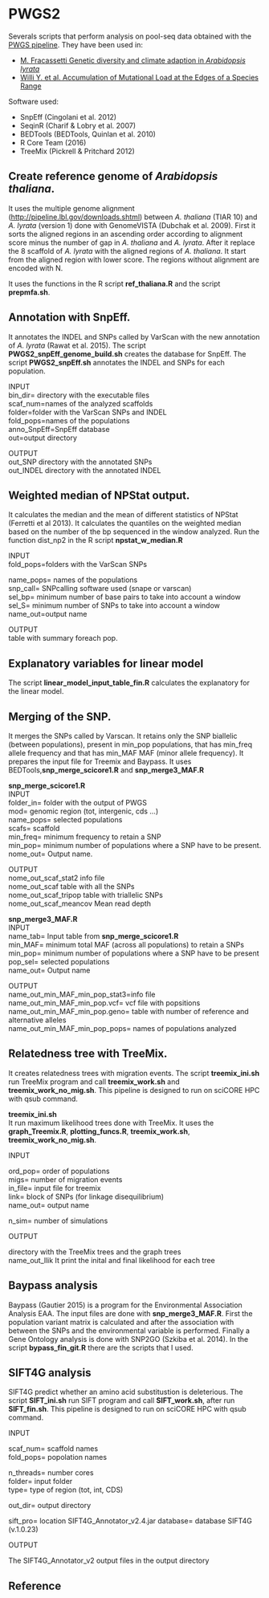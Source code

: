PWGS2
=====

Severals scripts that perform analysis on pool-seq data obtained with the [PWGS pipeline](https://github.com/fraca/PWGS). They have been used in:

- [ M. Fracassetti Genetic diversity and climate adaption in *Arabidopsis lyrata*](https://edoc.unibas.ch/44796/)
- [Willi Y. et al. Accumulation of Mutational Load at the Edges of a Species Range](https://academic.oup.com/mbe/article/35/4/781/4810769)

Software used:

- SnpEff (Cingolani et al. 2012)
- SeqinR (Charif & Lobry et al. 2007)
- BEDTools (BEDTools, Quinlan et al. 2010)
- R Core Team (2016)
- TreeMix (Pickrell & Pritchard 2012)

## Create reference genome of *Arabidopsis thaliana*.   
It uses the multiple genome alignment (http://pipeline.lbl.gov/downloads.shtml) between *A. thaliana* (TIAR 10) and *A. lyrata*  (version 1) done with GenomeVISTA (Dubchak et al. 2009). First it sorts the aligned regions in an ascending order according to alignment score minus the number of gap in *A. thaliana* and *A. lyrata*. After it replace the 8 scaffold of *A. lyrata* with the aligned regions of *A. thaliana*. It start from the aligned region with lower score. The regions without alignment are encoded with N.  

It uses the functions in the R script **ref_thaliana.R** and the script **prepmfa.sh**.

## Annotation with SnpEff.  
It annotates the INDEL and SNPs called by VarScan with the new annotation of *A. lyrata* (Rawat et al. 2015). The script **PWGS2_snpEff_genome_build.sh** creates the database for SnpEff. The script **PWGS2_snpEff.sh** annotates the INDEL and SNPs for each population.  

INPUT  
bin_dir= directory with the executable files  
scaf_num=names of the analyzed scaffolds  
folder=folder with the VarScan SNPs and INDEL  
fold_pops=names of the populations  
anno_SnpEff=SnpEff database  
out=output directory  

OUTPUT  
out_SNP directory with the annotated SNPs  
out_INDEL directory with the annotated INDEL  




## Weighted median of NPStat output.  
It calculates the median and the mean of different statistics  of NPStat (Ferretti et al 2013). It calculates the quantiles on the weighted median based on the number of the bp sequenced in the window analyzed. Run the function dist_np2 in the R script **npstat_w_median.R**  

INPUT  
fold_pops=folders with the VarScan SNPs  
 
name_pops= names of the populations  
snp_call= SNPcalling software used (snape or varscan)  
sel_bp= minimum number of base pairs to take into account a window  
sel_S= minimum number of SNPs to take into account a window  
name_out=output name  

OUTPUT  
table with summary foreach pop.  


## Explanatory variables for linear model  
The script **linear_model_input_table_fin.R** calculates the explanatory for the linear model.


## Merging of the SNP.  
It merges the SNPs called by Varscan. It retains only the SNP biallelic (between populations), present in min_pop populations, that has min_freq allele frequency and that has min_MAF MAF (minor allele frequency). It prepares the input file for Treemix and Baypass. It uses BEDTools,**snp_merge_scicore1.R** and **snp_merge3_MAF.R**  

**snp_merge_scicore1.R**  
INPUT  
folder_in= folder with the output of PWGS  
mod= genomic region (tot, intergenic, cds ...)  
name_pops= selected populations  
scafs= scaffold  
min_freq= minimum frequency to retain a SNP  
min_pop= minimum number of populations where a SNP have to be present.
nome_out= Output name.


OUTPUT  
nome_out_scaf_stat2 info file  
nome_out_scaf table with all the SNPs  
nome_out_scaf_tripop table with triallelic SNPs  
nome_out_scaf_meancov Mean read depth  

**snp_merge3_MAF.R**  
INPUT  
name_tab= Input table from **snp_merge_scicore1.R**  
min_MAF= minimum total MAF (across all populations) to retain a SNPs  
min_pop= minimum number of populations where a SNP have to be present  
pop_sel= selected populations  
name_out= Output name  

OUTPUT  
name_out_min_MAF_min_pop_stat3=info file  
name_out_min_MAF_min_pop.vcf= vcf file with popsitions  
name_out_min_MAF_min_pop.geno= table with number of reference and alternative alleles  
name_out_min_MAF_min_pop_pops= names of populations analyzed  


## Relatedness tree with TreeMix.  
It creates relatedness trees with migration events. The script **treemix_ini.sh** run TreeMix program and call **treemix_work.sh** and **treemix_work_no_mig.sh**. This pipeline is designed to run on sciCORE HPC with qsub command.  

**treemix_ini.sh**  
It run maximum likelihood trees done with TreeMix. It uses the **graph_Treemix.R**, **plotting_funcs.R**, **treemix_work.sh**, **treemix_work_no_mig.sh**.


INPUT  

ord_pop= order of populations  
migs= number of migration events  
in_file= input file for treemix  
link= block of SNPs (for linkage disequilibrium)  
name_out= output name  

n_sim= number of simulations  

OUTPUT  

directory with the TreeMix trees and the graph trees  
name_out_llik It print the inital and final likelihood for each tree  

## Baypass analysis  

Baypass (Gautier 2015) is a program for the Environmental Association Analysis EAA. The input files are done with **snp_merge3_MAF.R**. First the population variant matrix is calculated and after the association with between the SNPs and the environmental variable is performed. Finally a Gene Ontology analysis is done with SNP2GO (Szkiba et al. 2014). In the script **bypass_fin_git.R** there are the scripts that I used. 




## SIFT4G analysis  
SIFT4G predict whether an amino acid substitustion is deleterious. The script **SIFT_ini.sh** run SIFT program and call **SIFT_work.sh**, after run **SIFT_fin.sh**. This pipeline is designed to run on sciCORE HPC with qsub command.   



INPUT  

scaf_num= scaffold names   
fold_pops= popolation names  

n_threads= number cores  
folder= input folder  
type= type of region (tot, int, CDS)  

out_dir= output directory

sift_pro= location SIFT4G_Annotator_v2.4.jar
database= database SIFT4G (v.1.0.23)

OUTPUT  

The SIFT4G_Annotator_v2 output files in the output directory  


## Reference




